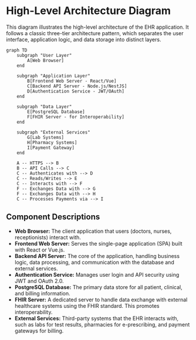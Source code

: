 # High-Level Architecture Diagram

This diagram illustrates the high-level architecture of the EHR application. It follows a classic three-tier architecture pattern, which separates the user interface, application logic, and data storage into distinct layers.

```mermaid
graph TD
    subgraph "User Layer"
        A[Web Browser]
    end

    subgraph "Application Layer"
        B[Frontend Web Server - React/Vue]
        C[Backend API Server - Node.js/NestJS]
        D[Authentication Service - JWT/OAuth]
    end

    subgraph "Data Layer"
        E[PostgreSQL Database]
        F[FHIR Server - for Interoperability]
    end

    subgraph "External Services"
        G[Lab Systems]
        H[Pharmacy Systems]
        I[Payment Gateway]
    end

    A -- HTTPS --> B
    B -- API Calls --> C
    C -- Authenticates with --> D
    C -- Reads/Writes --> E
    C -- Interacts with --> F
    F -- Exchanges Data with --> G
    F -- Exchanges Data with --> H
    C -- Processes Payments via --> I
```

## Component Descriptions

- **Web Browser:** The client application that users (doctors, nurses, receptionists) interact with.
- **Frontend Web Server:** Serves the single-page application (SPA) built with React or Vue.js.
- **Backend API Server:** The core of the application, handling business logic, data processing, and communication with the database and external services.
- **Authentication Service:** Manages user login and API security using JWT and OAuth 2.0.
- **PostgreSQL Database:** The primary data store for all patient, clinical, and billing information.
- **FHIR Server:** A dedicated server to handle data exchange with external healthcare systems using the FHIR standard. This promotes interoperability.
- **External Services:** Third-party systems that the EHR interacts with, such as labs for test results, pharmacies for e-prescribing, and payment gateways for billing.